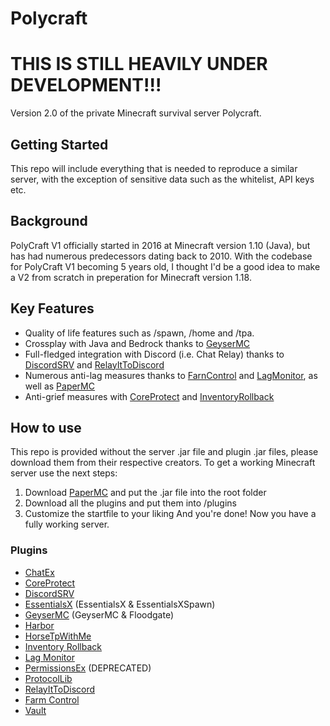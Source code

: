 # Polycraft

# THIS IS STILL HEAVILY UNDER DEVELOPMENT!!!

Version 2.0 of the private Minecraft survival server Polycraft. 

## Getting Started

This repo will include everything that is needed to reproduce a similar server, with the exception of sensitive data such as the whitelist, API keys etc. 

## Background

PolyCraft V1 officially started in 2016 at Minecraft version 1.10 (Java), but has had numerous predecessors dating back to 2010. With the codebase for PolyCraft V1 becoming 5 years old, I thought I'd be a good idea to make a V2 from scratch in preperation for Minecraft version 1.18. 

## Key Features

* Quality of life features such as /spawn, /home and /tpa.
* Crossplay with Java and Bedrock thanks to [GeyserMC](https://geysermc.org/)
* Full-fledged integration with Discord (i.e. Chat Relay) thanks to [DiscordSRV](https://www.spigotmc.org/resources/discordsrv.18494/) and [RelayItToDiscord](https://www.spigotmc.org/resources/relayittodiscord.34615/)
* Numerous anti-lag measures thanks to [FarnControl](https://www.spigotmc.org/resources/farmcontrol-1-15-1-17.86923/) and [LagMonitor](https://www.spigotmc.org/resources/lagmonitor.21348/), as well as [PaperMC](https://papermc.io/)
* Anti-grief measures with [CoreProtect](https://www.spigotmc.org/resources/coreprotect.8631/) and [InventoryRollback](https://www.spigotmc.org/resources/inventory-rollback.48074/)

## How to use 

This repo is provided without the server .jar file and plugin .jar files, please download them from their respective creators. To get a working Minecraft server use the next steps: 
1. Download [PaperMC](https://papermc.io/) and put the .jar file into the root folder
2. Download all the plugins and put them into /plugins
3. Customize the startfile to your liking
And you're done! Now you have a fully working server.

### Plugins

- [ChatEx](https://www.spigotmc.org/resources/chatex.71041/)
- [CoreProtect](https://www.spigotmc.org/resources/coreprotect.8631/)
- [DiscordSRV](https://www.spigotmc.org/resources/discordsrv.18494/)
- [EssentialsX](https://essentialsx.net/) (EssentialsX & EssentialsXSpawn)
- [GeyserMC](https://geysermc.org/) (GeyserMC & Floodgate)
- [Harbor](https://www.spigotmc.org/resources/harbor-a-sleep-enhancement-plugin.60088/)
- [HorseTpWithMe](https://www.spigotmc.org/resources/horsetpwithme.8186/)
- [Inventory Rollback](https://www.spigotmc.org/resources/inventory-rollback.48074/)
- [Lag Monitor](https://www.spigotmc.org/resources/lagmonitor.21348/)
- [PermissionsEx](https://github.com/PEXPlugins/PermissionsEx/releases) (DEPRECATED)
- [ProtocolLib](https://www.spigotmc.org/resources/protocollib.1997/)
- [RelayItToDiscord](https://www.spigotmc.org/resources/relayittodiscord.34615/)
- [Farm Control](https://www.spigotmc.org/resources/farmcontrol-1-15-1-17.86923/)
- [Vault](https://www.spigotmc.org/resources/vault.34315/)
